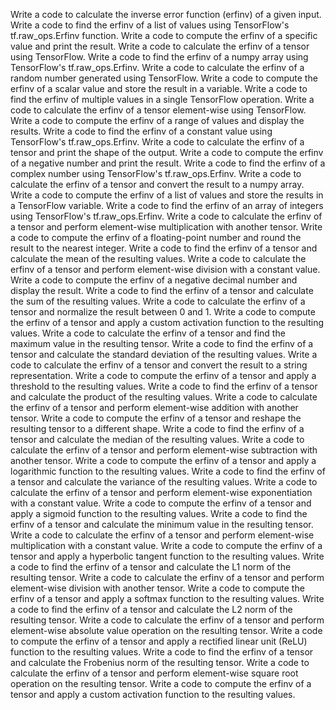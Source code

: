 Write a code to calculate the inverse error function (erfinv) of a given input.
Write a code to find the erfinv of a list of values using TensorFlow's tf.raw_ops.Erfinv function.
Write a code to compute the erfinv of a specific value and print the result.
Write a code to calculate the erfinv of a tensor using TensorFlow.
Write a code to find the erfinv of a numpy array using TensorFlow's tf.raw_ops.Erfinv.
Write a code to calculate the erfinv of a random number generated using TensorFlow.
Write a code to compute the erfinv of a scalar value and store the result in a variable.
Write a code to find the erfinv of multiple values in a single TensorFlow operation.
Write a code to calculate the erfinv of a tensor element-wise using TensorFlow.
Write a code to compute the erfinv of a range of values and display the results.
Write a code to find the erfinv of a constant value using TensorFlow's tf.raw_ops.Erfinv.
Write a code to calculate the erfinv of a tensor and print the shape of the output.
Write a code to compute the erfinv of a negative number and print the result.
Write a code to find the erfinv of a complex number using TensorFlow's tf.raw_ops.Erfinv.
Write a code to calculate the erfinv of a tensor and convert the result to a numpy array.
Write a code to compute the erfinv of a list of values and store the results in a TensorFlow variable.
Write a code to find the erfinv of an array of integers using TensorFlow's tf.raw_ops.Erfinv.
Write a code to calculate the erfinv of a tensor and perform element-wise multiplication with another tensor.
Write a code to compute the erfinv of a floating-point number and round the result to the nearest integer.
Write a code to find the erfinv of a tensor and calculate the mean of the resulting values.
Write a code to calculate the erfinv of a tensor and perform element-wise division with a constant value.
Write a code to compute the erfinv of a negative decimal number and display the result.
Write a code to find the erfinv of a tensor and calculate the sum of the resulting values.
Write a code to calculate the erfinv of a tensor and normalize the result between 0 and 1.
Write a code to compute the erfinv of a tensor and apply a custom activation function to the resulting values.
Write a code to calculate the erfinv of a tensor and find the maximum value in the resulting tensor.
Write a code to find the erfinv of a tensor and calculate the standard deviation of the resulting values.
Write a code to calculate the erfinv of a tensor and convert the result to a string representation.
Write a code to compute the erfinv of a tensor and apply a threshold to the resulting values.
Write a code to find the erfinv of a tensor and calculate the product of the resulting values.
Write a code to calculate the erfinv of a tensor and perform element-wise addition with another tensor.
Write a code to compute the erfinv of a tensor and reshape the resulting tensor to a different shape.
Write a code to find the erfinv of a tensor and calculate the median of the resulting values.
Write a code to calculate the erfinv of a tensor and perform element-wise subtraction with another tensor.
Write a code to compute the erfinv of a tensor and apply a logarithmic function to the resulting values.
Write a code to find the erfinv of a tensor and calculate the variance of the resulting values.
Write a code to calculate the erfinv of a tensor and perform element-wise exponentiation with a constant value.
Write a code to compute the erfinv of a tensor and apply a sigmoid function to the resulting values.
Write a code to find the erfinv of a tensor and calculate the minimum value in the resulting tensor.
Write a code to calculate the erfinv of a tensor and perform element-wise multiplication with a constant value.
Write a code to compute the erfinv of a tensor and apply a hyperbolic tangent function to the resulting values.
Write a code to find the erfinv of a tensor and calculate the L1 norm of the resulting tensor.
Write a code to calculate the erfinv of a tensor and perform element-wise division with another tensor.
Write a code to compute the erfinv of a tensor and apply a softmax function to the resulting values.
Write a code to find the erfinv of a tensor and calculate the L2 norm of the resulting tensor.
Write a code to calculate the erfinv of a tensor and perform element-wise absolute value operation on the resulting tensor.
Write a code to compute the erfinv of a tensor and apply a rectified linear unit (ReLU) function to the resulting values.
Write a code to find the erfinv of a tensor and calculate the Frobenius norm of the resulting tensor.
Write a code to calculate the erfinv of a tensor and perform element-wise square root operation on the resulting tensor.
Write a code to compute the erfinv of a tensor and apply a custom activation function to the resulting values.